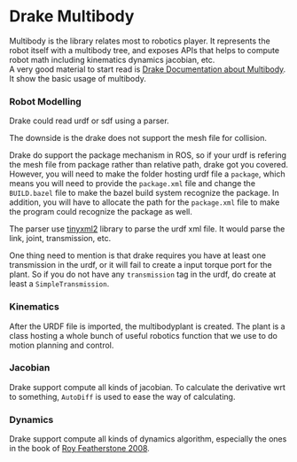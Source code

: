 # Drake Multibody

Multibody is the library relates most to robotics player. It represents the robot itself with a multibody tree, and exposes APIs that helps to compute robot math including kinematics dynamics jacobian, etc.  
A very good material to start read is [Drake Documentation about Multibody](https://drake.mit.edu/doxygen_cxx/classdrake_1_1multibody_1_1_multibody_plant.html#details). It show the basic usage of multibody.

### Robot Modelling

Drake could read urdf or sdf using a parser.

The downside is the drake does not support the mesh file for collision.

Drake do support the package mechanism in ROS, so if your urdf is refering the mesh file from package rather than relative path, drake got you covered. However, you will need to make the folder hosting urdf file a `package`, which means you will need to provide the `package.xml` file and change the `BUILD.bazel` file to make the bazel build system recognize the package. In addition, you will have to allocate the path for the `package.xml` file to make the program could recognize the package as well.  


The parser use [tinyxml2](https://github.com/leethomason/tinyxml2) library to parse the urdf xml file. It would parse the link, joint, transmission, etc.

One thing need to mention is that drake requires you have at least one transmission in the urdf, or it will fail to create a input torque port for the plant. So if you do not have any `transmission` tag in the urdf, do create at least a `SimpleTransmission`.  


### Kinematics

After the URDF file is imported, the multibodyplant is created. The plant is a class hosting a whole bunch of useful robotics function that we use to do motion planning and control.  


### Jacobian

Drake support compute all kinds of jacobian. To calculate the derivative wrt to something, `AutoDiff` is used to ease the way of calculating.  


### Dynamics

Drake support compute all kinds of dynamics algorithm, especially the ones in the book of [Roy Featherstone 2008](https://link.springer.com/book/10.1007/978-1-4899-7560-7).  


